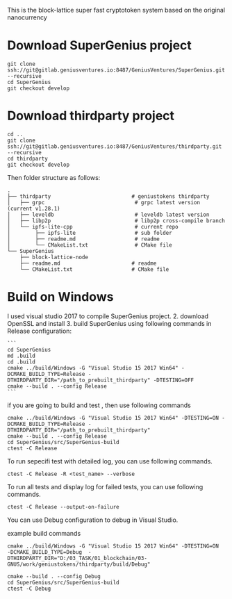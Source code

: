 This is the block-lattice super fast cryptotoken system based on the original nanocurrency

# Download SuperGenius project
   
    git clone ssh://git@gitlab.geniusventures.io:8487/GeniusVentures/SuperGenius.git --recursive 
    cd SuperGenius
    git checkout develop
    
# Download thirdparty project

    cd ..
    git clone ssh://git@gitlab.geniusventures.io:8487/GeniusVentures/thirdparty.git --recursive 
    cd thirdparty
    git checkout develop
    
Then folder structure as follows:

    .
    ├── thirdparty                          # geniustokens thirdparty
    │   ├── grpc                             # grpc latest version (current v1.28.1)
    │   ├── leveldb                          # leveldb latest version
    │   ├── libp2p                           # libp2p cross-compile branch
    │   └── ipfs-lite-cpp                    # current repo
    │        ├── ipfs-lite                   # sub folder
    │        ├── readme.md                   # readme
    │        └── CMakeList.txt               # CMake file
    └── SuperGenius   
        ├── block-lattice-node
        ├── readme.md                       # readme
        └── CMakeList.txt                   # CMake file    
 
# Build on Windows
I used visual studio 2017 to compile SuperGenius project.
2. download OpenSSL and install
3. build SuperGenius using following commands in Release configuration:
    
    ```
    cd SuperGenius 
    md .build 
    cd .build 
    cmake ../build/Windows -G "Visual Studio 15 2017 Win64" -DCMAKE_BUILD_TYPE=Release -DTHIRDPARTY_DIR="/path_to_prebuilt_thirdparty" -DTESTING=OFF
    cmake --build . --config Release
    ```

if you are going to build and test , then use following commands

    cmake ../build/Windows -G "Visual Studio 15 2017 Win64" -DTESTING=ON -DCMAKE_BUILD_TYPE=Release -DTHIRDPARTY_DIR="/path_to_prebuilt_thirdparty"
    cmake --build . --config Release
    cd SuperGenius/src/SuperGenius-build
    ctest -C Release
    
To run sepecifi test with detailed log, you can use following commands.

    ctest -C Release -R <test_name> --verbose
    
To run all tests and display log for failed tests, you can use following commands.

    ctest -C Release --output-on-failure
   
You can use Debug configuration to debug in Visual Studio.
 
 example build commands

    cmake ../build/Windows -G "Visual Studio 15 2017 Win64" -DTESTING=ON  -DCMAKE_BUILD_TYPE=Debug  -DTHIRDPARTY_DIR="D:/03_TASK/01_blockchain/03-GNUS/work/geniustokens/thirdparty/build/Debug"

    cmake --build . --config Debug
    cd SuperGenius/src/SuperGenius-build
    ctest -C Debug